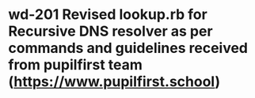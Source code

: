 # wd-201  Revised lookup.rb for Recursive DNS resolver as per commands and guidelines received from pupilfirst team (https://www.pupilfirst.school)
